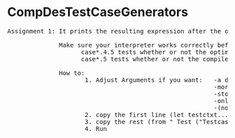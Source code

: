 ﻿# CompDesTestCaseGenerators
 <pre>
Assignment 1: It prints the resulting expression after the optimization (using your implemented string_of function).  <br />
              Make sure your interpreter works correctly before executing the following tests:  
                    case*.4.5 tests whether or not the optimized version still evaluates to the same as the non optimized version    
                    case*.5 tests whether or not the compiler is correct (according to the task)   <br />
              How to:  
                     1. Adjust Arguments if you want:   -a different difficulty 
                                                        -more/less test cases  
                                                        -stop the .txt file creation
                                                        -only specific task 
                                                        -(not recommended) change depths for the difficulties 
                     2. copy the first line (let testctxt...) above the provided_tests function (located In providedtests.ml)
                     3. copy the rest (from " Test ("Testcases++"..." on) into the provided_tests function underneath the already existing "Test ... ])" you may need to add ; after )
                     4. Run 
</pre>
